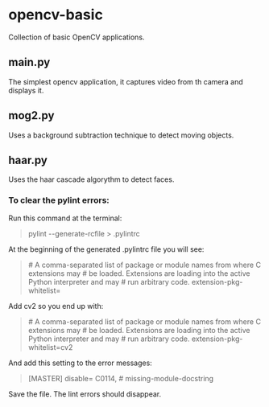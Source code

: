 # opencv-basic

Collection of basic OpenCV applications.

## main.py
The simplest opencv application, it captures video from th camera and displays it.

## mog2.py
Uses a background subtraction technique to detect moving objects.

## haar.py
Uses the haar cascade algorythm to detect faces.

### To clear the pylint errors:
Run this command at the terminal:

> pylint --generate-rcfile > .pylintrc

At the beginning of the generated .pylintrc file you will see:

> \# A comma-separated list of package or module names from where C extensions may
> \# be loaded. Extensions are loading into the active Python interpreter and may
> \# run arbitrary code.
> extension-pkg-whitelist=

Add cv2 so you end up with:

> \# A comma-separated list of package or module names from where C extensions may
> \# be loaded. Extensions are loading into the active Python interpreter and may
> \# run arbitrary code.
> extension-pkg-whitelist=cv2

And add this setting to the error messages:
> [MASTER]
> disable=
>     C0114, # missing-module-docstring

Save the file. The lint errors should disappear.